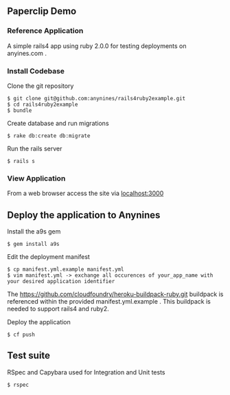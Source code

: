 ## Paperclip Demo

### Reference Application

A simple rails4 app using ruby 2.0.0 for testing deployments on anyines.com .

### Install Codebase

Clone the git repository

    $ git clone git@github.com:anynines/rails4ruby2example.git
    $ cd rails4ruby2example
    $ bundle

Create database and run migrations

    $ rake db:create db:migrate

Run the rails server

    $ rails s

### View Application

From a web browser access the site via [localhost:3000](http://localhost:3000)

## Deploy the application to Anynines

Install the a9s gem

    $ gem install a9s

Edit the deployment manifest

    $ cp manifest.yml.example manifest.yml
    $ vim manifest.yml -> exchange all occurences of your_app_name with your desired application identifier

The https://github.com/cloudfoundry/heroku-buildpack-ruby.git buildpack is referenced within the provided manifest.yml.example . This buildpack is needed to support rails4 and ruby2.

Deploy the application 

    $ cf push

## Test suite

RSpec and Capybara used for Integration and Unit tests

    $ rspec